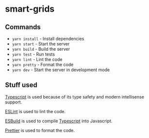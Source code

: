 # smart-grids

## Commands

- `yarn install` - Install dependencies
- `yarn start` - Start the server
- `yarn build` - Build the server
- `yarn test` - Run tests
- `yarn lint` - Lint the code
- `yarn pretty` - Format the code
- `yarn dev` - Start the server in development mode

## Stuff used

[Typescript](https://www.typescriptlang.org/) is used because of its type safety and modern intellisense support.

[ESLint](https://eslint.org/) is used to lint the code.

[ESBuild](https://esbuild.org/) is used to compile [Typescript](https://www.typescriptlang.org/) into Javascript.

[Prettier](https://prettier.io/) is used to format the code.
